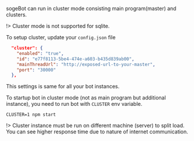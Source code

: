 sogeBot can run in cluster mode consisting main program(master) and clusters.

!> Cluster mode is not supported for sqlite.

To setup cluster, update your `config.json` file

```json
  "cluster": {
    "enabled": "true",
    "id": "e77f8113-5be4-474e-a603-b435d839ab00",
    "mainThreadUrl": "http://exposed-url-to-your-master",
    "port": "30000"
  },
```

This settings is same for all your bot instances.

To startup bot in cluster mode (not as main program but additional instance),
you need to run bot with `CLUSTER` env variable.

`CLUSTER=1 npm start`

!> Cluster instance must be run on different machine (server) to split load.
   You can see higher response time due to nature of internet communication.
